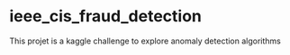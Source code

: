 # ieee_cis_fraud_detection

This projet is a kaggle challenge to explore anomaly detection algorithms